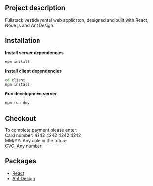 ## Project description
Fullstack vestido rental web applicaton, designed and built with React, Node.js and Ant Design.

## Installation
**Install server dependencies**
```bash
npm install 

```

**Install client dependencies**
```bash
cd client
npm install 
```

**Run development server**
```bash
npm run dev
```

## Checkout
To complete payment please enter:<br />
Card number: 4242 4242 4242 4242<br />
MM/YY: Any date in the future<br />
CVC: Any number<br />


## Packages
- [React](https://reactjs.org/docs/getting-started.html)
- [Ant Design](https://ant.design/docs/react/introduce)

